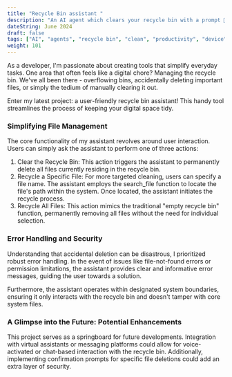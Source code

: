 ```yaml
---
title: "Recycle Bin assistant "
description: "An AI agent which clears your recycle bin with a prompt 🎨"
dateString: June 2024
draft: false
tags: ["AI", "agents", "recycle bin", "clean", "productivity", "device"]
weight: 101
---
```

<!-- <iframe width="560" height="315" src="https://www.youtube.com/embed/YEgWdrZ1Kk0?si=ggL8JkaVO5BiVqm9" title="YouTube video player" frameborder="0" allow="accelerometer; autoplay; clipboard-write; encrypted-media; gyroscope; picture-in-picture; web-share" referrerpolicy="strict-origin-when-cross-origin" allowfullscreen></iframe> -->

As a developer, I'm passionate about creating tools that simplify everyday tasks. One area that often feels like a digital chore? Managing the recycle bin. We've all been there - overflowing bins, accidentally deleting important files, or simply the tedium of manually clearing it out.<br/>

Enter my latest project: a user-friendly recycle bin assistant! This handy tool streamlines the process of keeping your digital space tidy.

### Simplifying File Management

The core functionality of my assistant revolves around user interaction. Users can simply ask the assistant to perform one of three actions:<br/>

1. Clear the Recycle Bin: This action triggers the assistant to permanently delete all files currently residing in the recycle bin.
2. Recycle a Specific File: For more targeted cleaning, users can specify a file name. The assistant employs the search_file function to locate the file's path within the system. Once located, the assistant initiates the recycle process.
3. Recycle All Files: This action mimics the traditional "empty recycle bin" function, permanently removing all files without the need for individual selection.
### Error Handling and Security

Understanding that accidental deletion can be disastrous, I prioritized robust error handling. In the event of issues like file-not-found errors or permission limitations, the assistant provides clear and informative error messages, guiding the user towards a solution.<br/>

Furthermore, the assistant operates within designated system boundaries, ensuring it only interacts with the recycle bin and doesn't tamper with core system files.

### A Glimpse into the Future: Potential Enhancements
This project serves as a springboard for future developments. Integration with virtual assistants or messaging platforms could allow for voice-activated or chat-based interaction with the recycle bin. Additionally, implementing confirmation prompts for specific file deletions could add an extra layer of security.
